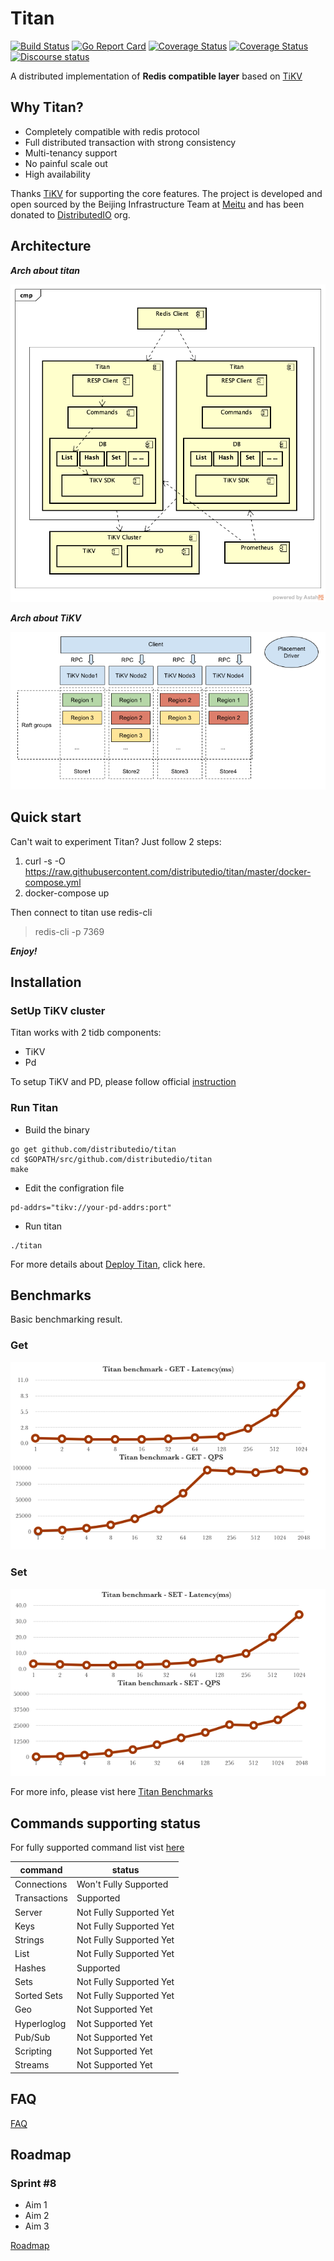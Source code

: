# Titan

[![Build Status](https://travis-ci.org/distributedio/titan.svg?branch=master)](https://travis-ci.org/distributedio/titan)
[![Go Report Card](https://goreportcard.com/badge/github.com/distributedio/titan)](https://goreportcard.com/report/github.com/distributedio/titan)
[![Coverage Status](https://coveralls.io/repos/github/distributedio/titan/badge.svg?branch=master)](https://coveralls.io/github/distributedio/titan?branch=master)
[![Coverage Status](https://img.shields.io/badge/version-v0.3.1-brightgreen.svg)](https://github.com/distributedio/titan/releases)
[![Discourse status](https://img.shields.io/discourse/https/meta.discourse.org/status.svg)](https://titan-tech-group.slack.com)

A distributed implementation of __Redis compatible layer__  based on [TiKV](https://github.com/tikv/tikv/)

## Why Titan?
* Completely compatible with redis protocol
* Full distributed transaction with strong consistency
* Multi-tenancy support
* No painful scale out
* High availability 

Thanks [TiKV](https://github.com/tikv/tikv/) for supporting the core features. The project is developed and open sourced by the Beijing Infrastructure Team at [Meitu](https://www.meitu.com/) and has been donated to [DistributedIO](https://github.com/distributedio) org.

## Architecture

___Arch about titan___

![titan](docs/titan.png)

___Arch about TiKV___

![TiKV softwares](https://github.com/tikv/tikv/blob/master/images/tikv_stack.png)

## Quick start

Can't wait to experiment Titan? Just follow 2 steps:

1. curl -s -O https://raw.githubusercontent.com/distributedio/titan/master/docker-compose.yml
2. docker-compose up

Then connect to titan use redis-cli

> redis-cli -p 7369

___Enjoy!___

## Installation

### SetUp TiKV cluster
Titan works with 2 tidb components:
* TiKV
* Pd

To setup TiKV and PD, please follow official [instruction](https://pingcap.com/docs-cn/dev/how-to/deploy/orchestrated/ansible/)

### Run Titan

* Build the binary

```
go get github.com/distributedio/titan
cd $GOPATH/src/github.com/distributedio/titan
make 
```

* Edit the configration file

```
pd-addrs="tikv://your-pd-addrs:port"
```

* Run titan

```
./titan
```

For more details about [Deploy Titan](docs/ops/deploy.md), click here.

## Benchmarks

Basic benchmarking result.

### Get

![Get command benchmark](docs/benchmark/get-benchmark.png)

### Set

![Set command benchmark](docs/benchmark/set-benchmark.png)

For more info, please vist here [Titan Benchmarks](docs/benchmark/benchmark.md)

## Commands supporting status

For fully supported command list vist [here](docs/command_list.md)

|command|status|
|---|---|
|Connections|Won't Fully Supported|
|Transactions|Supported|
|Server|Not Fully Supported Yet|
|Keys|Not Fully Supported Yet|
|Strings|Not Fully Supported Yet|
|List|Not Fully Supported Yet|
|Hashes|Supported|
|Sets|Not Fully Supported Yet|
|Sorted Sets|Not Fully Supported Yet|
|Geo| Not Supported Yet|
|Hyperloglog| Not Supported Yet|
|Pub/Sub| Not Supported Yet|
|Scripting| Not Supported Yet|
|Streams| Not Supported Yet|

## FAQ

[FAQ](https://github.com/distributedio/titan/issues?utf8=%E2%9C%93&q=+label%3A%22good+first+issue%22)

## Roadmap
### Sprint #8
* Aim 1
* Aim 2
* Aim 3

[Roadmap](docs/roadmap.md)

